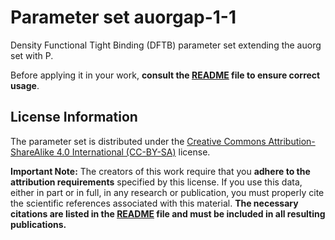 # Parameter set auorgap-1-1

Density Functional Tight Binding (DFTB) parameter set extending the auorg set with P.

Before applying it in your work, **consult the [README](README) file to ensure correct usage**.


## License Information

The parameter set is distributed under the [Creative Commons Attribution-ShareAlike 4.0 International (CC-BY-SA)](LICENSE) license.

**Important Note:** The creators of this work require that you **adhere to the attribution requirements** specified by this license. If you use this data, either in part or in full, in any research or publication, you must properly cite the scientific references associated with this material. **The necessary citations are listed in the [README](README) file and must be included in all resulting publications.**
